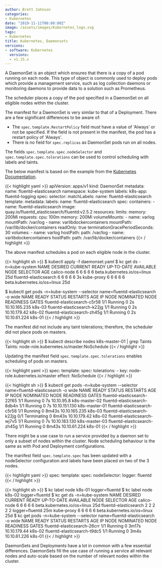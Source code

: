 ```yaml
---
author: Brett Johnson
categories:
- Kubernetes
date: "2019-11-11T00:00:00Z"
image: /assets/images/Kubernetes_logo.svg
tags:
- Kubernetes
title: Kubernetes, Daemonsets
versions:
- software: Kubernetes
  versions:
  - v1.15.x
---
```


A DaemonSet is an object which ensures that there is a copy of a pod running on each node. This type of object is commonly used to deploy pods which provide a management service, such as log collection daemons or monitoring daemons to provide data to a solution such as Prometheus.

The scheduler places a copy of the pod specified in a DaemonSet on all eligible nodes within the cluster.

The manifest for a DaemonSet is very similar to that of a Deployment. There are a few significant differences to be aware of:
- The `spec.template.RestartPolicy` field must have a value of 'Always' or not be specified. If the field is not present in the manifest, the pod has a restart policy of 'Always'.
- There is no field for `spec.replicas` as DaemonSet pods run on all nodes.

The fields `spec.template.spec.nodeSelector` and `spec.template.spec.tolerations` can be used to control scheduling with labels and taints.

The below manifest is based on the example from the [Kubernetes Documentation](https://kubernetes.io/docs/concepts/workloads/controllers/daemonset/).

{{< highlight yaml >}}
apiVersion: apps/v1
kind: DaemonSet
metadata:
  name: fluentd-elasticsearch
  namespace: kube-system
  labels:
    k8s-app: fluentd-logging
spec:
  selector:
    matchLabels:
      name: fluentd-elasticsearch
  template:
    metadata:
      labels:
        name: fluentd-elasticsearch
    spec:
      containers:
      - name: fluentd-elasticsearch
        image: quay.io/fluentd_elasticsearch/fluentd:v2.5.2
        resources:
          limits:
            memory: 200Mi
          requests:
            cpu: 100m
            memory: 200Mi
        volumeMounts:
        - name: varlog
          mountPath: /var/log
        - name: varlibdockercontainers
          mountPath: /var/lib/docker/containers
          readOnly: true
      terminationGracePeriodSeconds: 30
      volumes:
      - name: varlog
        hostPath:
          path: /var/log
      - name: varlibdockercontainers
        hostPath:
          path: /var/lib/docker/containers
{{< / highlight >}}

The above manifest schedules a pod on each eligible node in the cluster.

{{< highlight sh >}}
$ kubectl apply -f daemonset.yaml 
$ kc get ds -n=kube-system
NAME                    DESIRED   CURRENT   READY   UP-TO-DATE   AVAILABLE   NODE SELECTOR                 AGE
calico-node             6         6         6       6            6           beta.kubernetes.io/os=linux   25d
fluentd-elasticsearch   6         6         6       6            6           <none>                        3s
kube-proxy              6         6         6       6            6           beta.kubernetes.io/os=linux   25d

$ kubectl get pods -n=kube-system --selector name=fluentd-elasticsearch -o wide
NAME                          READY   STATUS    RESTARTS   AGE   IP              NODE     NOMINATED NODE   READINESS GATES
fluentd-elasticsearch-c5r58   1/1     Running   0          2s    10.10.165.235   k8s-03   <none>           <none>
fluentd-elasticsearch-k22jg   1/1     Running   0          2s    10.10.179.42    k8s-02   <none>           <none>
fluentd-elasticsearch-zh45g   1/1     Running   0          2s    10.10.61.224    k8s-01   <none> 
{{< / highlight >}}

The manifest did not include any taint tolerations; therefore, the scheduler did not place pods on masters.

{{< highlight sh >}}
$ kubectl describe nodes k8s-master-01 | grep Taints
Taints:             node-role.kubernetes.io/master:NoSchedule
{{< / highlight >}}

Updating the manifest field `spec.template.spec.tolerations` enables scheduling of pods on masters.

{{< highlight yaml >}}
spec:
  template:
    spec:
      tolerations:
      - key: node-role.kubernetes.io/master
        effect: NoSchedule
{{< / highlight >}}

{{< highlight sh >}}
$ kubectl get pods -n=kube-system --selector name=fluentd-elasticsearch -o wide
NAME READY   STATUS        RESTARTS   AGE     IP              NODE            NOMINATED NODE READINESS GATES
fluentd-elasticsearch-22f65   1/1     Running       0          7s      10.10.95.8      k8s-master-02   <none>           <none>
fluentd-elasticsearch-8db4n   1/1     Running       0          7s      10.10.151.130   k8s-master-01   <none>           <none>
fluentd-elasticsearch-c5r58   1/1     Running       0          8m43s   10.10.165.235   k8s-03          <none>           <none>
fluentd-elasticsearch-k22jg   0/1     Terminating   0          8m43s   10.10.179.42    k8s-02          <none>           <none>
fluentd-elasticsearch-wj7v5   1/1     Running       0          7s      10.10.183.130   k8s-master-03   <none>           <none>
fluentd-elasticsearch-zh45g   1/1     Running       0          8m43s   10.10.61.224    k8s-01
{{< / highlight >}}

There might be a use case to run a service provided by a daemon set to only a subset of nodes within the cluster. Node scheduling behaviour is the same as with Pod and Deployment configurations.

The manifest field `spec.template.spec` has been updated with a nodeSelector configuration and labels have been placed on two of the 3 nodes. 

{{< highlight yaml >}}
spec:
  template:
    spec:
      nodeSelector:
        logger: fluentd
{{< / highlight >}}

{{< highlight sh >}}
$ kc label node k8s-01 logger=fluentd
$ kc label node k8s-02 logger=fluentd
$ kc get ds -n=kube-system
NAME                    DESIRED   CURRENT   READY   UP-TO-DATE   AVAILABLE   NODE SELECTOR                 AGE
calico-node             6         6         6       6            6           beta.kubernetes.io/os=linux   25d
fluentd-elasticsearch   2         2         2       2            2           logger=fluentd                25m
kube-proxy              6         6         6       6            6           beta.kubernetes.io/os=linux   25d
$ kc get pods -n=kube-system --selector name=fluentd-elasticsearch -o wide
NAME                          READY   STATUS    RESTARTS   AGE     IP             NODE     NOMINATED NODE   READINESS GATES
fluentd-elasticsearch-26crr   1/1     Running   0          3m17s   10.10.179.44   k8s-02   <none>           <none>
fluentd-elasticsearch-t9dc5   1/1     Running   0          3m4s    10.10.61.226   k8s-01   <none>           <none>
{{< / highlight >}}

DaemonSets and Deployments have a lot in common with a few essential differences. DaemonSets fill the use case of running a service all relevant nodes and auto-scale based on the number of relevant nodes within the cluster.